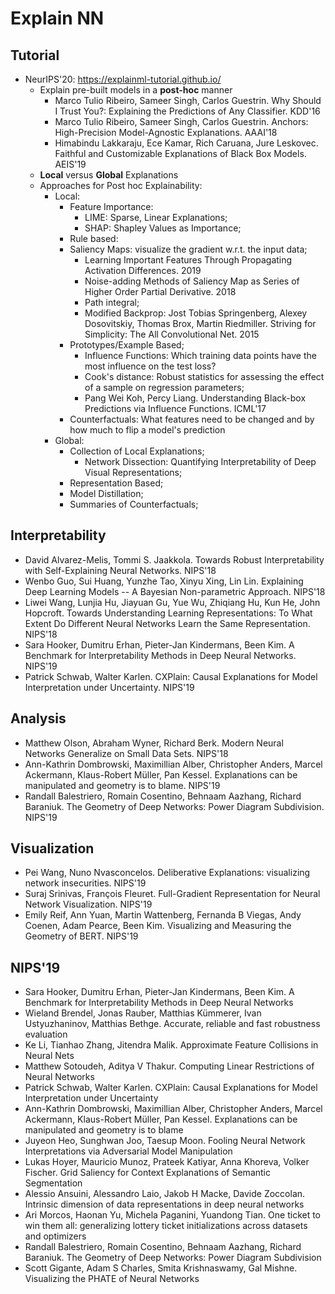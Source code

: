 # Explain NN

## Tutorial
- NeurIPS'20: https://explainml-tutorial.github.io/
	- Explain pre-built models in a **post-hoc** manner
		- Marco Tulio Ribeiro, Sameer Singh, Carlos Guestrin. Why Should I Trust You?: Explaining the Predictions of Any Classifier. KDD'16
		- Marco Tulio Ribeiro, Sameer Singh, Carlos Guestrin. Anchors: High-Precision Model-Agnostic Explanations. AAAI'18
		- Himabindu Lakkaraju, Ece Kamar, Rich Caruana, Jure Leskovec. Faithful and Customizable Explanations of Black Box Models. AEIS'19
	- **Local** versus **Global** Explanations
	- Approaches for Post hoc Explainability:
		- Local:
			- Feature Importance:
				- LIME: Sparse, Linear Explanations;
				- SHAP: Shapley Values as Importance;
			- Rule based:
			- Saliency Maps: visualize the gradient w.r.t. the input data;
				- Learning Important Features Through Propagating Activation Differences. 2019
				- Noise-adding Methods of Saliency Map as Series of Higher Order Partial Derivative. 2018
				- Path integral;
				- Modified Backprop: Jost Tobias Springenberg, Alexey Dosovitskiy, Thomas Brox, Martin Riedmiller. Striving for Simplicity: The All Convolutional Net. 2015
			- Prototypes/Example Based;
				- Influence Functions: Which training data points have the most influence on the test loss?
				- Cook's distance: Robust statistics for assessing the effect of a sample on regression parameters;
				- Pang Wei Koh, Percy Liang. Understanding Black-box Predictions via Influence Functions. ICML'17
			- Counterfactuals: What features need to be changed and by how much to flip a model's prediction
		- Global:
			- Collection of Local Explanations;
				- Network Dissection: Quantifying Interpretability of Deep Visual Representations;
			- Representation Based;
			- Model Distillation;
			- Summaries of Counterfactuals;

## Interpretability
- David Alvarez-Melis, Tommi S. Jaakkola. Towards Robust Interpretability with Self-Explaining Neural Networks. NIPS'18
- Wenbo Guo, Sui Huang, Yunzhe Tao, Xinyu Xing, Lin Lin. Explaining Deep Learning Models -- A Bayesian Non-parametric Approach. NIPS'18
- Liwei Wang, Lunjia Hu, Jiayuan Gu, Yue Wu, Zhiqiang Hu, Kun He, John Hopcroft. Towards Understanding Learning Representations: To What Extent Do Different Neural Networks Learn the Same Representation. NIPS'18
- Sara Hooker, Dumitru Erhan, Pieter-Jan Kindermans, Been Kim. A Benchmark for Interpretability Methods in Deep Neural Networks. NIPS'19
- Patrick Schwab, Walter Karlen. CXPlain: Causal Explanations for Model Interpretation under Uncertainty. NIPS'19

## Analysis
- Matthew Olson, Abraham Wyner, Richard Berk. Modern Neural Networks Generalize on Small Data Sets. NIPS'18
- Ann-Kathrin Dombrowski, Maximillian Alber, Christopher Anders, Marcel Ackermann, Klaus-Robert Müller, Pan Kessel. Explanations can be manipulated and geometry is to blame. NIPS'19
- Randall Balestriero, Romain Cosentino, Behnaam Aazhang, Richard Baraniuk. The Geometry of Deep Networks: Power Diagram Subdivision. NIPS'19

## Visualization
- Pei Wang, Nuno Nvasconcelos. Deliberative Explanations: visualizing network insecurities. NIPS'19
- Suraj Srinivas, François Fleuret. Full-Gradient Representation for Neural Network Visualization. NIPS'19
- Emily Reif, Ann Yuan, Martin Wattenberg, Fernanda B Viegas, Andy Coenen, Adam Pearce, Been Kim. Visualizing and Measuring the Geometry of BERT. NIPS'19

## NIPS'19
- Sara Hooker, Dumitru Erhan, Pieter-Jan Kindermans, Been Kim. A Benchmark for Interpretability Methods in Deep Neural Networks
- Wieland Brendel, Jonas Rauber, Matthias Kümmerer, Ivan Ustyuzhaninov, Matthias Bethge. Accurate, reliable and fast robustness evaluation
- Ke Li, Tianhao Zhang, Jitendra Malik. Approximate Feature Collisions in Neural Nets
- Matthew Sotoudeh, Aditya V Thakur. Computing Linear Restrictions of Neural Networks
- Patrick Schwab, Walter Karlen. CXPlain: Causal Explanations for Model Interpretation under Uncertainty
- Ann-Kathrin Dombrowski, Maximillian Alber, Christopher Anders, Marcel Ackermann, Klaus-Robert Müller, Pan Kessel. Explanations can be manipulated and geometry is to blame
- Juyeon Heo, Sunghwan Joo, Taesup Moon. Fooling Neural Network Interpretations via Adversarial Model Manipulation
- Lukas Hoyer, Mauricio Munoz, Prateek Katiyar, Anna Khoreva, Volker Fischer. Grid Saliency for Context Explanations of Semantic Segmentation
- Alessio Ansuini, Alessandro Laio, Jakob H Macke, Davide Zoccolan. Intrinsic dimension of data representations in deep neural networks
- Ari Morcos, Haonan Yu, Michela Paganini, Yuandong Tian. One ticket to win them all: generalizing lottery ticket initializations across datasets and optimizers
- Randall Balestriero, Romain Cosentino, Behnaam Aazhang, Richard Baraniuk. The Geometry of Deep Networks: Power Diagram Subdivision
- Scott Gigante, Adam S Charles, Smita Krishnaswamy, Gal Mishne. Visualizing the PHATE of Neural Networks
